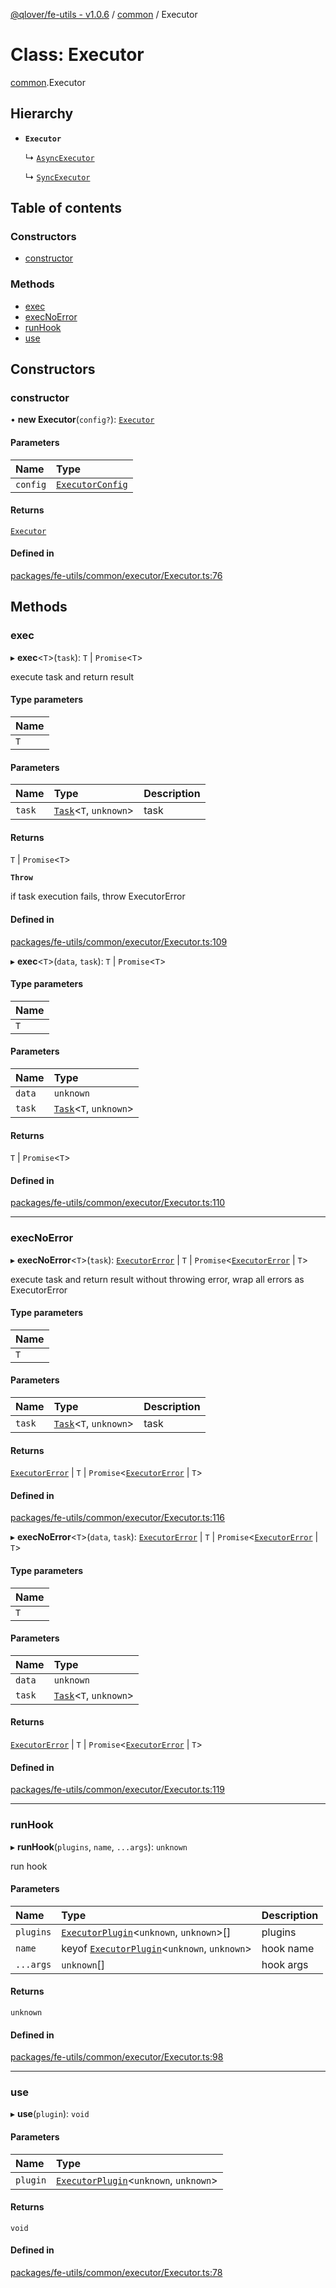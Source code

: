 [@qlover/fe-utils - v1.0.6](../README.md) / [common](../modules/common.md) / Executor

# Class: Executor

[common](../modules/common.md).Executor

## Hierarchy

- **`Executor`**

  ↳ [`AsyncExecutor`](common.AsyncExecutor.md)

  ↳ [`SyncExecutor`](common.SyncExecutor.md)

## Table of contents

### Constructors

- [constructor](common.Executor.md#constructor)

### Methods

- [exec](common.Executor.md#exec)
- [execNoError](common.Executor.md#execnoerror)
- [runHook](common.Executor.md#runhook)
- [use](common.Executor.md#use)

## Constructors

### constructor

• **new Executor**(`config?`): [`Executor`](common.Executor.md)

#### Parameters

| Name | Type |
| :------ | :------ |
| `config` | [`ExecutorConfig`](../interfaces/common.ExecutorConfig.md) |

#### Returns

[`Executor`](common.Executor.md)

#### Defined in

[packages/fe-utils/common/executor/Executor.ts:76](https://github.com/qlover/fe-base/blob/faa67aa70311a79a9a2b1bd71dd2d4a96758d762/packages/fe-utils/common/executor/Executor.ts#L76)

## Methods

### exec

▸ **exec**\<`T`\>(`task`): `T` \| `Promise`\<`T`\>

execute task and return result

#### Type parameters

| Name |
| :------ |
| `T` |

#### Parameters

| Name | Type | Description |
| :------ | :------ | :------ |
| `task` | [`Task`](../modules/common.md#task)\<`T`, `unknown`\> | task |

#### Returns

`T` \| `Promise`\<`T`\>

**`Throw`**

if task execution fails, throw ExecutorError

#### Defined in

[packages/fe-utils/common/executor/Executor.ts:109](https://github.com/qlover/fe-base/blob/faa67aa70311a79a9a2b1bd71dd2d4a96758d762/packages/fe-utils/common/executor/Executor.ts#L109)

▸ **exec**\<`T`\>(`data`, `task`): `T` \| `Promise`\<`T`\>

#### Type parameters

| Name |
| :------ |
| `T` |

#### Parameters

| Name | Type |
| :------ | :------ |
| `data` | `unknown` |
| `task` | [`Task`](../modules/common.md#task)\<`T`, `unknown`\> |

#### Returns

`T` \| `Promise`\<`T`\>

#### Defined in

[packages/fe-utils/common/executor/Executor.ts:110](https://github.com/qlover/fe-base/blob/faa67aa70311a79a9a2b1bd71dd2d4a96758d762/packages/fe-utils/common/executor/Executor.ts#L110)

___

### execNoError

▸ **execNoError**\<`T`\>(`task`): [`ExecutorError`](common.ExecutorError.md) \| `T` \| `Promise`\<[`ExecutorError`](common.ExecutorError.md) \| `T`\>

execute task and return result without throwing error, wrap all errors as ExecutorError

#### Type parameters

| Name |
| :------ |
| `T` |

#### Parameters

| Name | Type | Description |
| :------ | :------ | :------ |
| `task` | [`Task`](../modules/common.md#task)\<`T`, `unknown`\> | task |

#### Returns

[`ExecutorError`](common.ExecutorError.md) \| `T` \| `Promise`\<[`ExecutorError`](common.ExecutorError.md) \| `T`\>

#### Defined in

[packages/fe-utils/common/executor/Executor.ts:116](https://github.com/qlover/fe-base/blob/faa67aa70311a79a9a2b1bd71dd2d4a96758d762/packages/fe-utils/common/executor/Executor.ts#L116)

▸ **execNoError**\<`T`\>(`data`, `task`): [`ExecutorError`](common.ExecutorError.md) \| `T` \| `Promise`\<[`ExecutorError`](common.ExecutorError.md) \| `T`\>

#### Type parameters

| Name |
| :------ |
| `T` |

#### Parameters

| Name | Type |
| :------ | :------ |
| `data` | `unknown` |
| `task` | [`Task`](../modules/common.md#task)\<`T`, `unknown`\> |

#### Returns

[`ExecutorError`](common.ExecutorError.md) \| `T` \| `Promise`\<[`ExecutorError`](common.ExecutorError.md) \| `T`\>

#### Defined in

[packages/fe-utils/common/executor/Executor.ts:119](https://github.com/qlover/fe-base/blob/faa67aa70311a79a9a2b1bd71dd2d4a96758d762/packages/fe-utils/common/executor/Executor.ts#L119)

___

### runHook

▸ **runHook**(`plugins`, `name`, `...args`): `unknown`

run hook

#### Parameters

| Name | Type | Description |
| :------ | :------ | :------ |
| `plugins` | [`ExecutorPlugin`](common.ExecutorPlugin.md)\<`unknown`, `unknown`\>[] | plugins |
| `name` | keyof [`ExecutorPlugin`](common.ExecutorPlugin.md)\<`unknown`, `unknown`\> | hook name |
| `...args` | `unknown`[] | hook args |

#### Returns

`unknown`

#### Defined in

[packages/fe-utils/common/executor/Executor.ts:98](https://github.com/qlover/fe-base/blob/faa67aa70311a79a9a2b1bd71dd2d4a96758d762/packages/fe-utils/common/executor/Executor.ts#L98)

___

### use

▸ **use**(`plugin`): `void`

#### Parameters

| Name | Type |
| :------ | :------ |
| `plugin` | [`ExecutorPlugin`](common.ExecutorPlugin.md)\<`unknown`, `unknown`\> |

#### Returns

`void`

#### Defined in

[packages/fe-utils/common/executor/Executor.ts:78](https://github.com/qlover/fe-base/blob/faa67aa70311a79a9a2b1bd71dd2d4a96758d762/packages/fe-utils/common/executor/Executor.ts#L78)
